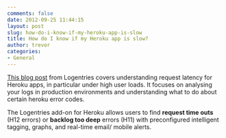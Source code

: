 ```yaml
---
comments: false
date: 2012-09-25 11:44:15
layout: post
slug: how-do-i-know-if-my-heroku-app-is-slow
title: How do I know if my Heroku app is slow?
author: trevor
categories:
- General
---
```


[This blog post](https://blog.logentries.com/2012/09/how-do-i-know-if-my-heroku-app-is-slow/) from Logentries covers understanding request latency for Heroku apps, in particular under high user loads. It focuses on analysing your logs in production environments and understanding what to do about certain heroku error codes.

The Logentries add-on for Heroku allows users to find **request time outs** (H12 errors) or **backlog too deep** errors (H11) with preconfigured intelligent tagging, graphs, and real-time email/ mobile alerts.
